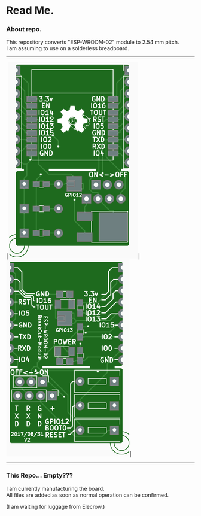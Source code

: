 
# Read Me. #

### About repo. ###
  
  
This repository converts "ESP-WROOM-02" module to 2.54 mm pitch.  
I am assuming to use on a solderless breadboard.

---

|![Top View(image)](/doc/esp-wroom-02_BO_top.PNG)|![Bottom View(image)](/doc/esp-wroom-02_BO_bottom.PNG)|

---
  
  
### This Repo... Empty??? ###
  
I am currently manufacturing the board.  
All files are added as soon as normal operation can be confirmed.
  
(I am waiting for luggage from Elecrow.)
